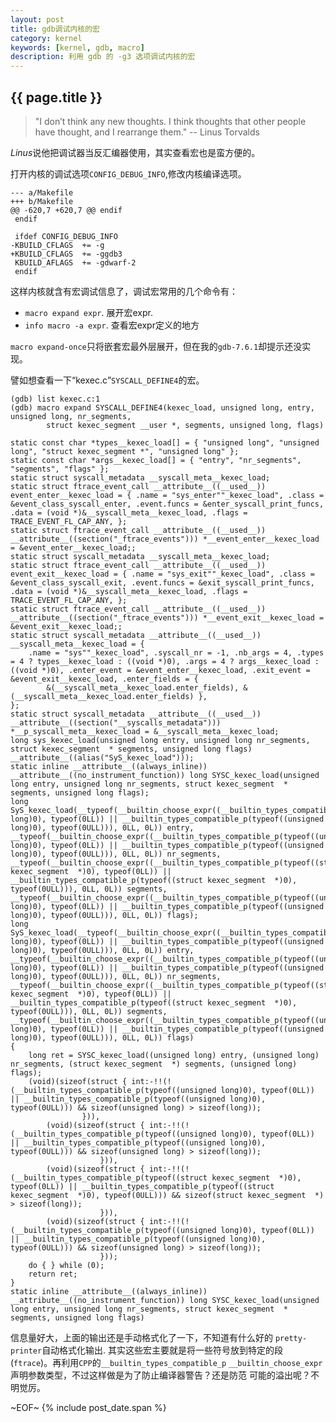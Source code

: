 ```yaml
---
layout: post
title: gdb调试内核的宏
category: kernel
keywords: [kernel, gdb, macro]
description: 利用 gdb 的 -g3 选项调试内核的宏
---
```


## {{ page.title }}

> "I don’t think any new thoughts. I think thoughts that other people have
>  thought, and I rearrange them." -- Linus Torvalds

*Linus*说他把调试器当反汇编器使用，其实查看宏也是蛮方便的。

打开内核的调试选项`CONFIG_DEBUG_INFO`,修改内核编译选项。

    --- a/Makefile
    +++ b/Makefile
    @@ -620,7 +620,7 @@ endif
     endif
     
     ifdef CONFIG_DEBUG_INFO
    -KBUILD_CFLAGS  += -g
    +KBUILD_CFLAGS  += -ggdb3
     KBUILD_AFLAGS  += -gdwarf-2
     endif

这样内核就含有宏调试信息了，调试宏常用的几个命令有：

- `macro expand expr`. 展开宏expr.
- `info macro -a expr`. 查看宏expr定义的地方

`macro expand-once`只将嵌套宏最外层展开，但在我的`gdb-7.6.1`却提示还没实现。

譬如想查看一下<q>kexec.c</q>`SYSCALL_DEFINE4`的宏。

	(gdb) list kexec.c:1
    (gdb) macro expand SYSCALL_DEFINE4(kexec_load, unsigned long, entry, unsigned long, nr_segments,
    		struct kexec_segment __user *, segments, unsigned long, flags)

    static const char *types__kexec_load[] = { "unsigned long", "unsigned long", "struct kexec_segment *", "unsigned long" };
    static const char *args__kexec_load[] = { "entry", "nr_segments", "segments", "flags" };
    static struct syscall_metadata __syscall_meta__kexec_load;
    static struct ftrace_event_call __attribute__((__used__)) event_enter__kexec_load = { .name = "sys_enter""_kexec_load", .class = &event_class_syscall_enter, .event.funcs = &enter_syscall_print_funcs, .data = (void *)&__syscall_meta__kexec_load, .flags = TRACE_EVENT_FL_CAP_ANY, };
    static struct ftrace_event_call __attribute__((__used__)) __attribute__((section("_ftrace_events"))) *__event_enter__kexec_load = &event_enter__kexec_load;;
    static struct syscall_metadata __syscall_meta__kexec_load;
    static struct ftrace_event_call __attribute__((__used__)) event_exit__kexec_load = { .name = "sys_exit""_kexec_load", .class = &event_class_syscall_exit, .event.funcs = &exit_syscall_print_funcs, .data = (void *)&__syscall_meta__kexec_load, .flags = TRACE_EVENT_FL_CAP_ANY, };
    static struct ftrace_event_call __attribute__((__used__)) __attribute__((section("_ftrace_events"))) *__event_exit__kexec_load = &event_exit__kexec_load;;
    static struct syscall_metadata __attribute__((__used__)) __syscall_meta__kexec_load = {
    	.name = "sys""_kexec_load", .syscall_nr = -1, .nb_args = 4, .types = 4 ? types__kexec_load : ((void *)0), .args = 4 ? args__kexec_load : ((void *)0), .enter_event = &event_enter__kexec_load, .exit_event = &event_exit__kexec_load, .enter_fields = {
    		&(__syscall_meta__kexec_load.enter_fields), &(__syscall_meta__kexec_load.enter_fields) }, 
    };
    static struct syscall_metadata __attribute__((__used__)) __attribute__((section("__syscalls_metadata"))) *__p_syscall_meta__kexec_load = &__syscall_meta__kexec_load;
    long sys_kexec_load(unsigned long entry, unsigned long nr_segments, struct kexec_segment  * segments, unsigned long flags) __attribute__((alias("SyS_kexec_load")));
    static inline __attribute__((always_inline)) __attribute__((no_instrument_function)) long SYSC_kexec_load(unsigned long entry, unsigned long nr_segments, struct kexec_segment  * segments, unsigned long flags);
    long SyS_kexec_load(__typeof(__builtin_choose_expr((__builtin_types_compatible_p(typeof((unsigned long)0), typeof(0LL)) || __builtin_types_compatible_p(typeof((unsigned long)0), typeof(0ULL))), 0LL, 0L)) entry, __typeof(__builtin_choose_expr((__builtin_types_compatible_p(typeof((unsigned long)0), typeof(0LL)) || __builtin_types_compatible_p(typeof((unsigned long)0), typeof(0ULL))), 0LL, 0L)) nr_segments, __typeof(__builtin_choose_expr((__builtin_types_compatible_p(typeof((struct kexec_segment  *)0), typeof(0LL)) || __builtin_types_compatible_p(typeof((struct kexec_segment  *)0), typeof(0ULL))), 0LL, 0L)) segments, __typeof(__builtin_choose_expr((__builtin_types_compatible_p(typeof((unsigned long)0), typeof(0LL)) || __builtin_types_compatible_p(typeof((unsigned long)0), typeof(0ULL))), 0LL, 0L)) flags);
    long SyS_kexec_load(__typeof(__builtin_choose_expr((__builtin_types_compatible_p(typeof((unsigned long)0), typeof(0LL)) || __builtin_types_compatible_p(typeof((unsigned long)0), typeof(0ULL))), 0LL, 0L)) entry, __typeof(__builtin_choose_expr((__builtin_types_compatible_p(typeof((unsigned long)0), typeof(0LL)) || __builtin_types_compatible_p(typeof((unsigned long)0), typeof(0ULL))), 0LL, 0L)) nr_segments, __typeof(__builtin_choose_expr((__builtin_types_compatible_p(typeof((struct kexec_segment  *)0), typeof(0LL)) || __builtin_types_compatible_p(typeof((struct kexec_segment  *)0), typeof(0ULL))), 0LL, 0L)) segments, __typeof(__builtin_choose_expr((__builtin_types_compatible_p(typeof((unsigned long)0), typeof(0LL)) || __builtin_types_compatible_p(typeof((unsigned long)0), typeof(0ULL))), 0LL, 0L)) flags)
    {
    	long ret = SYSC_kexec_load((unsigned long) entry, (unsigned long) nr_segments, (struct kexec_segment  *) segments, (unsigned long) flags);
    	(void)(sizeof(struct { int:-!!(!(__builtin_types_compatible_p(typeof((unsigned long)0), typeof(0LL)) || __builtin_types_compatible_p(typeof((unsigned long)0), typeof(0ULL))) && sizeof(unsigned long) > sizeof(long));
    				})), 
    		(void)(sizeof(struct { int:-!!(!(__builtin_types_compatible_p(typeof((unsigned long)0), typeof(0LL)) || __builtin_types_compatible_p(typeof((unsigned long)0), typeof(0ULL))) && sizeof(unsigned long) > sizeof(long));
    					})),
    		(void)(sizeof(struct { int:-!!(!(__builtin_types_compatible_p(typeof((struct kexec_segment  *)0), typeof(0LL)) || __builtin_types_compatible_p(typeof((struct kexec_segment  *)0), typeof(0ULL))) && sizeof(struct kexec_segment  *) > sizeof(long));
    					})),
    		(void)(sizeof(struct { int:-!!(!(__builtin_types_compatible_p(typeof((unsigned long)0), typeof(0LL)) || __builtin_types_compatible_p(typeof((unsigned long)0), typeof(0ULL))) && sizeof(unsigned long) > sizeof(long));
    					}));
    	do { } while (0);
    	return ret;
    }
    static inline __attribute__((always_inline)) __attribute__((no_instrument_function)) long SYSC_kexec_load(unsigned long entry, unsigned long nr_segments, struct kexec_segment  * segments, unsigned long flags)

信息量好大，上面的输出还是手动格式化了一下，不知道有什么好的
`pretty-printer`自动格式化输出. 其实这些宏主要就是将一些符号放到特定的段
(`ftrace`)。再利用`CPP`的`__builtin_types_compatible_p`
`__builtin_choose_expr`声明参数类型，不过这样做是为了防止编译器警告？还是防范
可能的溢出呢？不明觉厉。

~EOF~ {% include post_date.span %}
